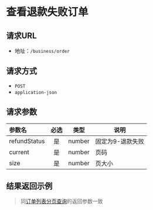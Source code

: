 # 查看退款失败订单

## 请求URL

- 地址：`/business/order`

## 请求方式

- `POST`
- `application-json`

## 请求参数

| 参数名       | 必选 |  类型  | 说明             |
| :----------- | :--: | :----: | ---------------- |
| refundStatus |  是  | number | 固定为9-退款失败 |
| current      |  是  | number | 页码             |
| size         |  是  | number | 页大小           |


## 结果返回示例

> 同[订单列表分页查询](订单列表分页查询.md)的返回参数一致

